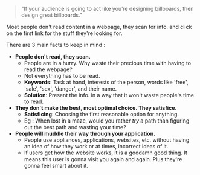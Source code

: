 > "If your audience is going to act like you’re designing billboards, then design great billboards."

Most people don't read content in a webpage, they scan for info. and click on the first link for the stuff they're looking for.

There are 3 main facts to keep in mind :
- **People don't read, they scan.**
	- People are in a hurry. Why waste their precious time with having to read the webpage?
	- Not everything has to be read.
	- **Keywords**: Task at hand, interests of the person, words like 'free', 'sale', 'sex', 'danger', and their name.
	- **Solution**: Present the info. in a way that it won't waste people's time to read.
- **They don't make the best, most optimal choice. They satisfice.**
	- **Satisficing**: Choosing the first reasonable option for anything.
	- Eg : When lost in a maze, would you rather *try* a path than figuring out the best path and wasting your time?
- **People will muddle their way through your application.**
	- People use appliances, applications, websites, etc. without having an idea of how they work or at times, incorrect ideas of it.
	- If users get how the website works, it is a goddamn good thing. It means this user is gonna visit you again and again. Plus they're gonna feel smart about it.